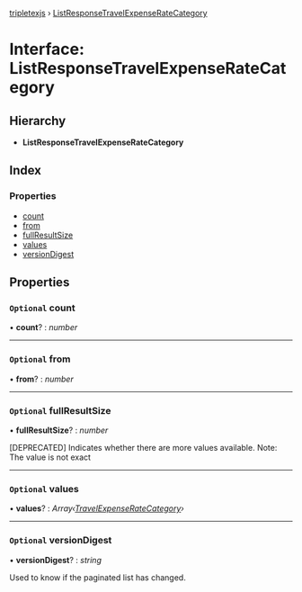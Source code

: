 [tripletexjs](../README.md) › [ListResponseTravelExpenseRateCategory](listresponsetravelexpenseratecategory.md)

# Interface: ListResponseTravelExpenseRateCategory

## Hierarchy

* **ListResponseTravelExpenseRateCategory**

## Index

### Properties

* [count](listresponsetravelexpenseratecategory.md#optional-count)
* [from](listresponsetravelexpenseratecategory.md#optional-from)
* [fullResultSize](listresponsetravelexpenseratecategory.md#optional-fullresultsize)
* [values](listresponsetravelexpenseratecategory.md#optional-values)
* [versionDigest](listresponsetravelexpenseratecategory.md#optional-versiondigest)

## Properties

### `Optional` count

• **count**? : *number*

___

### `Optional` from

• **from**? : *number*

___

### `Optional` fullResultSize

• **fullResultSize**? : *number*

[DEPRECATED] Indicates whether there are more values available. Note: The value is not exact

___

### `Optional` values

• **values**? : *Array‹[TravelExpenseRateCategory](../modules/travelexpenseratecategory.md)›*

___

### `Optional` versionDigest

• **versionDigest**? : *string*

Used to know if the paginated list has changed.
